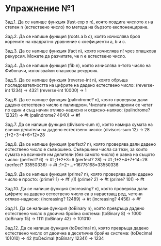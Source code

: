 # Упражнение №1

Зад.1. Да се напише функция (fast-exp x n), която повдига числото x на степен n (естествено число) по метода на бързото експоненциране.

Зад.2. Да се напише функция (roots a b c), която изчислява броя корените на квадратно уравнение с коефициенти a, b и c.

Зад.3. Да се напише функция (fact n), която изчислява n! чрез опашкова рекурсия. Можете да разчитате, че n е естествено число.

Зад.4. Да се напише функция (fib n), която изчислява n-тото число на Фибоначи, използвайки опашкова рекурсия.

Зад.5. Да се напише функция (reverse-int n), която обръща последователността на цифрите на дадено естествено число:
(reverse-int 1234) -> 4321
(reverse-int 10000) -> 1

Зад.6. Да се напише функция (palindrome? n), която проверява дали дадено естествено число е палиндром. Числата-палиндроми се четат по един и същ начин отляво-надясно и отдясно-наляво:
(palindrome? 12321) -> #t
(palindrome? 4040) -> #f

Зад.7. Да се напише функция (divisors-sum n), която намира сумата на всички делители на дадено естествено число:
(divisors-sum 12) -> 28 ;1+2+3+4+6+12=28

Зад.8. Да се напише функция (perfect? n), която проверява дали дадено естествено число е съвършено. Съвършени числа са тези, за които сумата на всичките им делители (без самото число) е равна на същото число:
(perfect? 6) -> #t ;1+2+3=6
(perfect? 28) -> #t ;1+2+4+7+14=28
(perfect? 33550336) -> #t ;1+2+...+16775168=33550336

Зад.9. Да се напише функция (prime? n), която проверява дали дадено число е просто:
(prime? 1) -> #f ;(!)
(prime? 2) -> #t
(prime? 101) -> #t

Зад.10. Да се напише функция (increasing? n), която проверява дали цифрите на дадено естествено число са в нарастващ ред, четени отляво-надясно:
(increasing? 12489) -> #t
(increasing? 4456) -> #f

Зад.11. Да се напише функция (toBinary n), която превръща дадено естествено число в двоична бройна система:
(toBinary 8) -> 1000
(toBinary 15) -> 1111
(toBinary 42) -> 101010

Зад.12. Да се напише функция (toDecimal n), която превръща дадено естествено число от двоична в десетична бройна система:
(toDecimal 101010) -> 42
(toDecimal (toBinary 1234)) -> 1234
